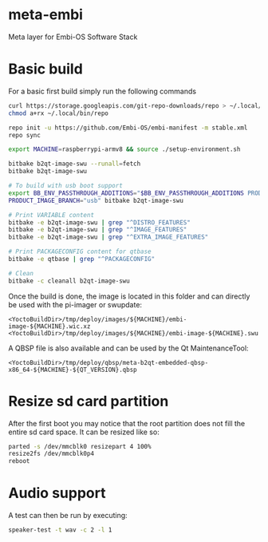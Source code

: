 # meta-embi
Meta layer for Embi-OS Software Stack

# Basic build
For a basic first build simply run the following commands
```bash
curl https://storage.googleapis.com/git-repo-downloads/repo > ~/.local/bin/repo
chmod a+rx ~/.local/bin/repo

repo init -u https://github.com/Embi-OS/embi-manifest -m stable.xml
repo sync

export MACHINE=raspberrypi-armv8 && source ./setup-environment.sh

bitbake b2qt-image-swu --runall=fetch
bitbake b2qt-image-swu

# To build with usb boot support
export BB_ENV_PASSTHROUGH_ADDITIONS="$BB_ENV_PASSTHROUGH_ADDITIONS PRODUCT_IMAGE_BRANCH"
PRODUCT_IMAGE_BRANCH="usb" bitbake b2qt-image-swu

# Print VARIABLE content
bitbake -e b2qt-image-swu | grep "^DISTRO_FEATURES"
bitbake -e b2qt-image-swu | grep "^IMAGE_FEATURES"
bitbake -e b2qt-image-swu | grep "^EXTRA_IMAGE_FEATURES"

# Print PACKAGECONFIG content for qtbase
bitbake -e qtbase | grep "^PACKAGECONFIG"

# Clean
bitbake -c cleanall b2qt-image-swu
```
Once the build is done, the image is located in this folder and can directly be used with the pi-imager or swupdate:
```filenames
<YoctoBuildDir>/tmp/deploy/images/${MACHINE}/embi-image-${MACHINE}.wic.xz
<YoctoBuildDir>/tmp/deploy/images/${MACHINE}/embi-image-${MACHINE}.swu
```

A QBSP file is also available and can be used by the Qt MaintenanceTool:
```filenames
<YoctoBuildDir>/tmp/deploy/qbsp/meta-b2qt-embedded-qbsp-x86_64-${MACHINE}-${QT_VERSION}.qbsp
```

# Resize sd card partition
After the first boot you may notice that the root partition does not fill the entire sd card space. It can be resized like so:
```bash
parted -s /dev/mmcblk0 resizepart 4 100%
resize2fs /dev/mmcblk0p4
reboot
```

# Audio support
A test can then be run by executing:
```bash
speaker-test -t wav -c 2 -l 1
```
